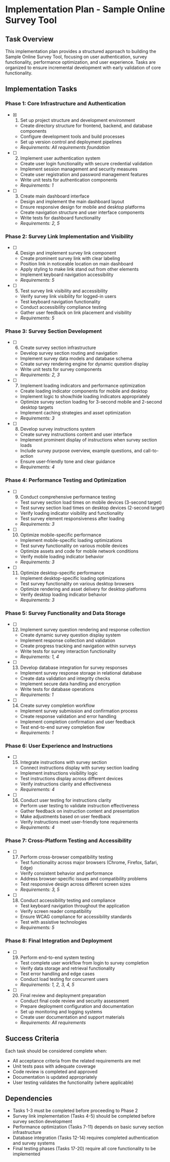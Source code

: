 # Implementation Plan - Sample Online Survey Tool

## Task Overview

This implementation plan provides a structured approach to building the Sample Online Survey Tool, focusing on user authentication, survey functionality, performance optimization, and user experience. Tasks are organized to ensure incremental development with early validation of core functionality.

## Implementation Tasks

### Phase 1: Core Infrastructure and Authentication

- [x] 1. Set up project structure and development environment


  - Create directory structure for frontend, backend, and database components
  - Configure development tools and build processes
  - Set up version control and deployment pipelines
  - _Requirements: All requirements foundation_




- [ ] 2. Implement user authentication system
  - Create user login functionality with secure credential validation
  - Implement session management and security measures
  - Create user registration and password management features
  - Write unit tests for authentication components
  - _Requirements: 1_

- [ ] 3. Create main dashboard interface
  - Design and implement the main dashboard layout
  - Ensure responsive design for mobile and desktop platforms
  - Create navigation structure and user interface components
  - Write tests for dashboard functionality
  - _Requirements: 2, 5_

### Phase 2: Survey Link Implementation and Visibility

- [ ] 4. Design and implement survey link component
  - Create prominent survey link with clear labeling
  - Position link in noticeable location on main dashboard
  - Apply styling to make link stand out from other elements
  - Implement keyboard navigation accessibility
  - _Requirements: 5_

- [ ] 5. Test survey link visibility and accessibility
  - Verify survey link visibility for logged-in users
  - Test keyboard navigation functionality
  - Conduct accessibility compliance testing
  - Gather user feedback on link placement and visibility
  - _Requirements: 5_

### Phase 3: Survey Section Development

- [ ] 6. Create survey section infrastructure
  - Develop survey section routing and navigation
  - Implement survey data models and database schema
  - Create survey rendering engine for dynamic question display
  - Write unit tests for survey components
  - _Requirements: 2, 3_

- [ ] 7. Implement loading indicators and performance optimization
  - Create loading indicator components for mobile and desktop
  - Implement logic to show/hide loading indicators appropriately
  - Optimize survey section loading for 3-second mobile and 2-second desktop targets
  - Implement caching strategies and asset optimization
  - _Requirements: 3_

- [ ] 8. Develop survey instructions system
  - Create survey instructions content and user interface
  - Implement prominent display of instructions when survey section loads
  - Include survey purpose overview, example questions, and call-to-action
  - Ensure user-friendly tone and clear guidance
  - _Requirements: 4_

### Phase 4: Performance Testing and Optimization

- [ ] 9. Conduct comprehensive performance testing
  - Test survey section load times on mobile devices (3-second target)
  - Test survey section load times on desktop devices (2-second target)
  - Verify loading indicator visibility and functionality
  - Test survey element responsiveness after loading
  - _Requirements: 3_

- [ ] 10. Optimize mobile-specific performance
  - Implement mobile-specific loading optimizations
  - Test survey functionality on various mobile devices
  - Optimize assets and code for mobile network conditions
  - Verify mobile loading indicator behavior
  - _Requirements: 3_

- [ ] 11. Optimize desktop-specific performance
  - Implement desktop-specific loading optimizations
  - Test survey functionality on various desktop browsers
  - Optimize rendering and asset delivery for desktop platforms
  - Verify desktop loading indicator behavior
  - _Requirements: 3_

### Phase 5: Survey Functionality and Data Storage

- [ ] 12. Implement survey question rendering and response collection
  - Create dynamic survey question display system
  - Implement response collection and validation
  - Create progress tracking and navigation within surveys
  - Write tests for survey interaction functionality
  - _Requirements: 1, 4_

- [ ] 13. Develop database integration for survey responses
  - Implement survey response storage in relational database
  - Create data validation and integrity checks
  - Implement secure data handling and encryption
  - Write tests for database operations
  - _Requirements: 1_

- [ ] 14. Create survey completion workflow
  - Implement survey submission and confirmation process
  - Create response validation and error handling
  - Implement completion confirmation and user feedback
  - Test end-to-end survey completion flow
  - _Requirements: 1_

### Phase 6: User Experience and Instructions

- [ ] 15. Integrate instructions with survey section
  - Connect instructions display with survey section loading
  - Implement instructions visibility logic
  - Test instructions display across different devices
  - Verify instructions clarity and effectiveness
  - _Requirements: 4_

- [ ] 16. Conduct user testing for instructions clarity
  - Perform user testing to validate instruction effectiveness
  - Gather feedback on instruction content and presentation
  - Make adjustments based on user feedback
  - Verify instructions meet user-friendly tone requirements
  - _Requirements: 4_

### Phase 7: Cross-Platform Testing and Accessibility

- [ ] 17. Perform cross-browser compatibility testing
  - Test functionality across major browsers (Chrome, Firefox, Safari, Edge)
  - Verify consistent behavior and performance
  - Address browser-specific issues and compatibility problems
  - Test responsive design across different screen sizes
  - _Requirements: 3, 5_

- [ ] 18. Conduct accessibility testing and compliance
  - Test keyboard navigation throughout the application
  - Verify screen reader compatibility
  - Ensure WCAG compliance for accessibility standards
  - Test with assistive technologies
  - _Requirements: 5_

### Phase 8: Final Integration and Deployment

- [ ] 19. Perform end-to-end system testing
  - Test complete user workflow from login to survey completion
  - Verify data storage and retrieval functionality
  - Test error handling and edge cases
  - Conduct load testing for concurrent users
  - _Requirements: 1, 2, 3, 4, 5_

- [ ] 20. Final review and deployment preparation
  - Conduct final code review and security assessment
  - Prepare deployment configuration and documentation
  - Set up monitoring and logging systems
  - Create user documentation and support materials
  - _Requirements: All requirements_

## Success Criteria

Each task should be considered complete when:
- All acceptance criteria from the related requirements are met
- Unit tests pass with adequate coverage
- Code review is completed and approved
- Documentation is updated appropriately
- User testing validates the functionality (where applicable)

## Dependencies

- Tasks 1-3 must be completed before proceeding to Phase 2
- Survey link implementation (Tasks 4-5) should be completed before survey section development
- Performance optimization (Tasks 7-11) depends on basic survey section infrastructure
- Database integration (Tasks 12-14) requires completed authentication and survey systems
- Final testing phases (Tasks 17-20) require all core functionality to be implemented